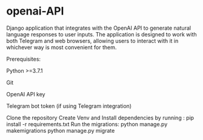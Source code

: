 # openai-API
Django application that integrates with the OpenAI API to generate natural language responses to user inputs. The application is designed to work with both Telegram and web browsers, allowing users to interact with it in whichever way is most convenient for them.

Prerequisites:

Python >=3.7.1 

Git 

OpenAI API key 

Telegram bot token (if using Telegram integration)

Clone the repository 
Create Venv and Install dependencies by running : pip install -r requirements.txt 
Run the migrations: 
python manage.py makemigrations 
python manage.py migrate

